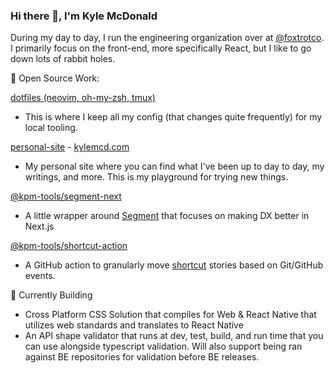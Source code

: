 ### Hi there 👋, I'm Kyle McDonald

During my day to day, I run the engineering organization over at [@foxtrotco](https://github.com/foxtrotco). I primarily focus on the front-end, more specifically React, but I like to go down lots of rabbit holes. 

🚀 Open Source Work: 

[dotfiles (neovim, oh-my-zsh, tmux)](https://github.com/kylemcd.com/dotfiles)
   - This is where I keep all my config (that changes quite frequently) for my local tooling.
   
[personal-site](https://github.com/kylemcd/personal-site) - [kylemcd.com](https://kylemcd.com)
   - My personal site where you can find what I've been up to day to day, my writings, and more. This is my playground for trying new things.
   
[@kpm-tools/segment-next](https://github.com/kpm-tools/segment-next)
   - A little wrapper around [Segment](https://segment.com) that focuses on making DX better in Next.js 
   
[@kpm-tools/shortcut-action](https://github.com/kpm-tools/shortcut-action)
   - A GitHub action to granularly move [shortcut](https://shortcut.com) stories based on Git/GitHub events.

🔨 Currently Building
- Cross Platform CSS Solution that compiles for Web & React Native that utilizes web standards and translates to React Native
- An API shape validator that runs at dev, test, build, and run time that you can use alongside typescript validation. Will also support being ran against BE repositories for validation before BE releases.

